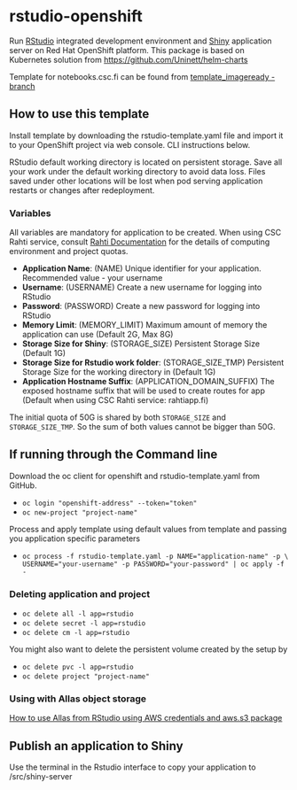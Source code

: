 # rstudio-openshift

Run [RStudio](https://www.rstudio.com/) integrated development environment and
 [Shiny](https://www.rstudio.com/products/shiny/shiny-server/) application server
 on Red Hat OpenShift platform. This package is based on Kubernetes solution from
 <https://github.com/Uninett/helm-charts>

Template for notebooks.csc.fi can be found from [template_imageready -branch](https://github.com/CSCfi/rstudio-openshift/tree/template_imageready)

## How to use this template

Install template by downloading the rstudio-template.yaml file and import it to
your OpenShift project via web console. CLI instructions below.

RStudio default working directory is located on persistent storage. Save all your
work under the default working directory to avoid data loss. Files saved under
other locations will be lost when pod serving application restarts or changes after
redeployment.

### Variables

All variables are mandatory for application to be created. When using CSC Rahti
service, consult [Rahti Documentation](https://rahtiapp.fi/) for the details of
computing environment and project quotas.

- **Application Name**: (NAME) Unique identifier for your application. Recommended
 value - your username
- **Username**: (USERNAME) Create a new username for logging into RStudio
- **Password**: (PASSWORD) Create a new password for logging into RStudio
- **Memory Limit**: (MEMORY_LIMIT) Maximum amount of memory the application can use
 (Default 2G, Max 8G)
- **Storage Size for Shiny**: (STORAGE_SIZE) Persistent Storage Size (Default 1G)
- **Storage Size for Rstudio work folder**: (STORAGE_SIZE_TMP) Persistent Storage Size for the working directory in (Default 1G)
- **Application Hostname Suffix**: (APPLICATION_DOMAIN_SUFFIX) The exposed hostname
  suffix that will be used to create routes for app (Default when using CSC Rahti
  service: rahtiapp.fi)

The initial quota of 50G is shared by both `STORAGE_SIZE` and `STORAGE_SIZE_TMP`. So the sum of both values cannot be bigger than 50G.

## If running through the Command line

Download the oc client for openshift and rstudio-template.yaml from GitHub.

- `oc login "openshift-address" --token="token"`
- `oc new-project "project-name"`

Process and apply template using default values from template and passing you
 application specific parameters

- `oc process -f rstudio-template.yaml -p NAME="application-name" -p \
    USERNAME="your-username" -p PASSWORD="your-password" | oc apply -f -`

### Deleting application and project

- `oc delete all -l app=rstudio`
- `oc delete secret -l app=rstudio`
- `oc delete cm -l app=rstudio`

You might also want to delete the persistent volume created by the setup by

- `oc delete pvc -l app=rstudio`
- `oc delete project "project-name"`

### Using with Allas object storage

[How to use Allas from RStudio using AWS credentials and aws.s3 package](https://github.com/CSCfi/rstudio-openshift/blob/master/Allas.md)

## Publish an application to Shiny

Use the terminal in the Rstudio interface to copy your application to /src/shiny-server
